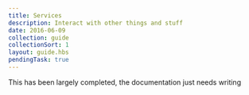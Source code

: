 ```yaml
---
title: Services
description: Interact with other things and stuff
date: 2016-06-09
collection: guide
collectionSort: 1
layout: guide.hbs
pendingTask: true
---
```


This has been largely completed, the documentation just needs writing
